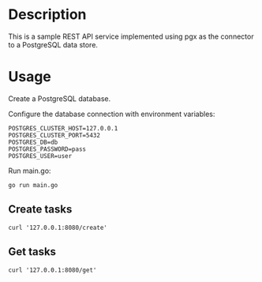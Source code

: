 # Description

This is a sample REST API service implemented using pgx as the connector to a PostgreSQL data store.

# Usage

Create a PostgreSQL database.

Configure the database connection with environment variables:

```text
POSTGRES_CLUSTER_HOST=127.0.0.1
POSTGRES_CLUSTER_PORT=5432
POSTGRES_DB=db
POSTGRES_PASSWORD=pass
POSTGRES_USER=user
```

Run main.go:

```
go run main.go
```

## Create tasks

```shell
curl '127.0.0.1:8080/create'
```

## Get tasks

```shell
curl '127.0.0.1:8080/get'
```